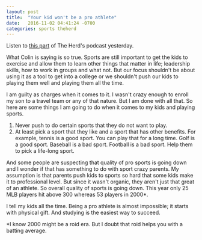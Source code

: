 ```yaml
---
layout: post
title:  "Your kid won't be a pro athlete"
date:   2016-11-02 04:41:24 -0700
categories: sports theherd
---
```


Listen to [this part](https://drive.google.com/file/d/0B-ks8G-Y13NSYVNmekpqbFlna2s/view?usp=sharing) of The Herd's podcast yesterday.

What Colin is saying is so true. Sports are still important to get the kids to exercise and allow them to learn other things that matter in life; leadership skills, how to work
in groups and what not. But our focus shouldn't be about using it as a tool to get into a college or we shouldn't push our kids to playing them well and playing them all the time.

I am guilty as charges when it comes to it. I wasn't crazy enough to enroll my son to a travel team or any of that nature. But I am done with all that. So here are some things
I am going to do when it comes to my kids and playing sports.

1. Never push to do certain sports that they do not want to play.
2. At least pick a sport that they like and a sport that has other benefits. For example, tennis is a good sport. You can play that for a long time. Golf is a good sport. Baseball
is a bad sport. Football is a bad sport. Help them to pick a life-long sport.

And some people are suspecting that quality of pro sports is going down and I wonder if that has something to do with sport crazy parents. My assumption is that parents push kids to
sports so hard that some kids make it to professional level. But since it wasn't organic, they aren't just that great of an athlete. So overall quality of sports is going down.
This year only 25 MLB players hit above 300 whereas 53 players in 2000*.

I tell my kids all the time. Being a pro athlete is almost impossible; it starts with physical gift. And studying is the easiest way to succeed.


*I know 2000 might be a roid era. But I doubt that roid helps you with a batting average.